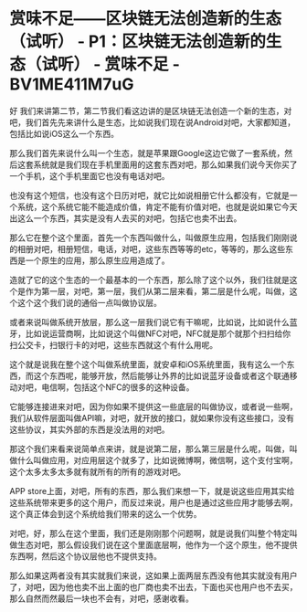 # 赏味不足——区块链无法创造新的生态（试听） - P1：区块链无法创造新的生态（试听） - 赏味不足 - BV1ME411M7uG

好 我们来讲第二节，第二节我们看这边讲的是区块链无法创造一个新的生态，对吧，我们首先先来讲什么是生态，比如说我们现在说Android对吧，大家都知道，包括比如说iOS这么一个东西。

那么我们首先来说什么叫一个生态，就是苹果跟Google这边它做了一套系统，然后这套系统就是我们现在手机里面用的这套东西对吧，那么如果我们说今天你买了一个手机，这个手机里面它也没有电话对吧。

也没有这个短信，也没有这个日历对吧，就它比如说相册它什么都没有，它就是一个系统，这个系统它能不能造成价值，肯定不能有价值对吧，也就是说如果它今天出这么一个东西，其实是没有人去买的对吧，包括它也卖不出去。

那么它在整个这个里面，首先一个东西叫做什么，叫做原生应用，包括我们刚刚说的相册对吧，相册短信，电话，对吧，这些东西等等的etc，等等的，那么这些东西是一个原生的应用，那么原生应用造成了。

造就了它的这个生态的一个最基本的一个东西，那么除了这个以外，我们往就是这个是作为第一层，对吧，第一层，我们从第二层来看，第二层是什么呢，叫做，这个这个这个我们说的通俗一点叫做协议层。

或者来说叫做系统开放层，那么这一层我们说它有干嘛呢，比如说，比如说什么蓝牙，比如说运营商啊，比如说这个叫做NFC对吧，NFC就是那个就那个扫扫给你扫公交卡，扫银行卡的对吧，这些东西就这个有什么用呢。

这个就是说我在整个这个叫做系统里面，就安卓和iOS系统里面，我有这么一个东西，而这个东西呢，能够开放，然后能够让外界的比如说蓝牙设备或者这个联通移动对吧，电信啊，包括这个NFC的很多的这种设备。

它能够连接进来对吧，因为你如果不提供这一些底层的叫做协议，或者说一些啊，我们从软件层面叫做API嘛，对吧，就开放的接口，就如果你没有这些接口，没有这些协议，其实外部的东西是没法用的对吧。

那这个我们来看来说简单点来讲，就是说第二层，那么第三层是什么呢，叫做，叫做什么叫做应用，对应用层这个就多了，比如说微博啊，微信啊，这个支付宝啊，这个太多太多太多就有就所有的所有的游戏对吧。

APP store上面，对吧，所有的东西，那么我们来想一下，就是说这些应用其实给这些系统带来更多的这个用户，而反过来说，用户也是通过这些应用才能够去啊，这个真正体会到这个系统给我们带来的这么一个优势。

对吧，好，那么在这个里面，我们还是刚刚那个问题啊，就是说我们叫整个特定叫做生态对吧，那么假设我们说在这个里面底层啊，他作为一个这个原生，他不提供东西啊，然后这个协议层他也不提供支持。

那么如果这两者没有其实就我们来说，这如果上面两层东西没有他其实就没有用户了，对吧，因为他也卖不出上面的也厂商也卖不出去，下面也买也用户也不去买，那么自然而然最后一块也不会有，对吧，感谢收看。

